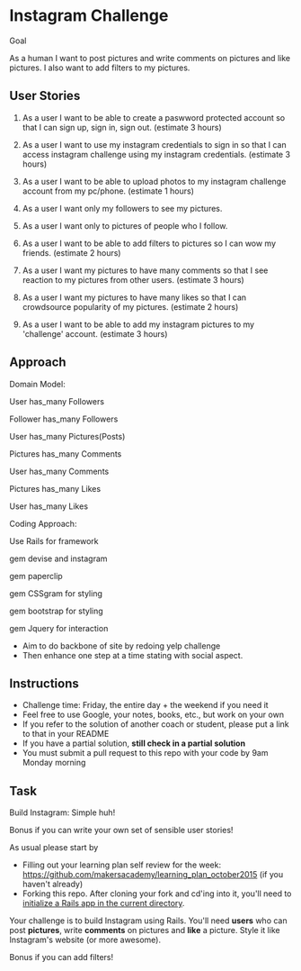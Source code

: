 Instagram Challenge
===================

Goal

As a human I want to post pictures and write comments on pictures and like pictures.  I also want to add filters to my pictures.


User Stories
-------

 1. As a user I want to be able to create a paswword protected account so that I can sign up, sign in, sign out. (estimate 3 hours)

 2. As a user I want to use my instagram credentials to sign in so that I can access instagram challenge using my instagram credentials. (estimate 3 hours)

 3. As a user I want to be able to upload photos to my instagram challenge account from my pc/phone. (estimate 1 hours)

 4. As a user I want only my followers to see my pictures.

 5. As a user I want only to pictures of people who I follow.

 6. As a user I want to be able to add filters to pictures so I can wow my friends. (estimate 2 hours)

 7. As a user I want my pictures to have many comments so that I see reaction to my pictures from other users. (estimate 3 hours)

 8. As a user I want my pictures to have many likes so that I can crowdsource popularity of my pictures. (estimate 2 hours)

 9. As a user I want to be able to add my instagram pictures to my 'challenge' account. (estimate 3 hours)


 Approach
 -------


Domain Model:

User has_many Followers

Follower has_many Followers

User has_many Pictures(Posts)

Pictures has_many Comments

User has_many Comments

Pictures has_many Likes

User has_many Likes


Coding Approach:

Use Rails for framework

gem devise and instagram

gem paperclip

gem CSSgram for styling

gem bootstrap for styling

gem Jquery for interaction


 * Aim to do backbone of site by redoing yelp challenge
 * Then enhance one step at a time stating with social aspect.





Instructions
-------
* Challenge time: Friday, the entire day + the weekend if you need it
* Feel free to use Google, your notes, books, etc., but work on your own
* If you refer to the solution of another coach or student, please put a link to that in your README
* If you have a partial solution, **still check in a partial solution**
* You must submit a pull request to this repo with your code by 9am Monday morning

Task
-----

Build Instagram: Simple huh!

Bonus if you can write your own set of sensible user stories!

As usual please start by

* Filling out your learning plan self review for the week: https://github.com/makersacademy/learning_plan_october2015 (if you haven't already)
* Forking this repo. After cloning your fork and cd'ing into it, you'll need to [initialize a Rails app in the current directory](http://blog.jasonmeridth.com/posts/create-rails-application-in-current-directory/).

Your challenge is to build Instagram using Rails. You'll need **users** who can post **pictures**, write **comments** on pictures and **like** a picture. Style it like Instagram's website (or more awesome).

Bonus if you can add filters!
